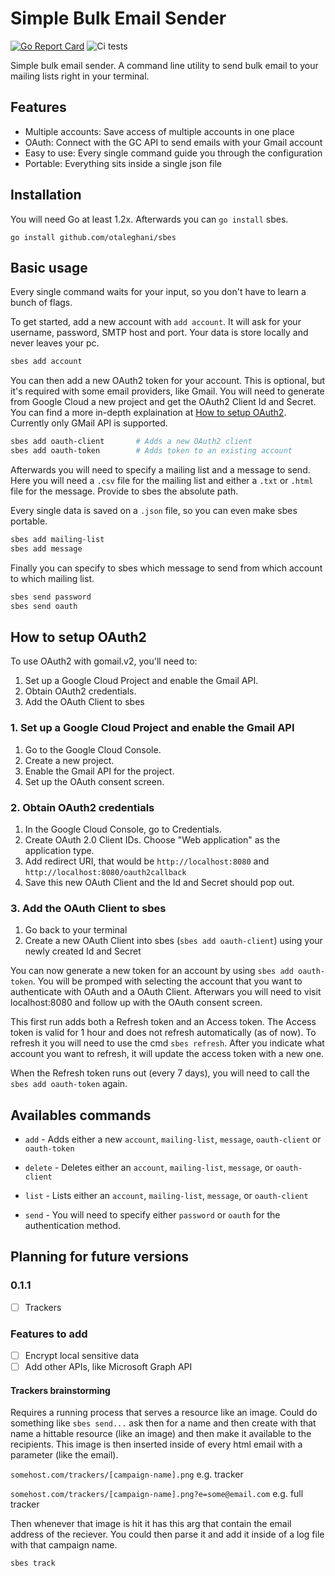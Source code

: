 # Simple Bulk Email Sender
[![Go Report Card](https://goreportcard.com/badge/github.com/otaleghani/sbes)](https://goreportcard.com/report/github.com/otaleghani/sbes)
![Ci tests](https://github.com/otaleghani/sbes/actions/workflows/tests.yml/badge.svg)

Simple bulk email sender. A command line utility to send bulk email to your mailing lists right in your terminal.

## Features

- Multiple accounts: Save access of multiple accounts in one place
- OAuth: Connect with the GC API to send emails with your Gmail account
- Easy to use: Every single command guide you through the configuration
- Portable: Everything sits inside a single json file

## Installation

You will need Go at least 1.2x. Afterwards you can `go install` sbes.

```
go install github.com/otaleghani/sbes
```

## Basic usage

Every single command waits for your input, so you don't have to learn a bunch of flags.

To get started, add a new account with `add account`. It will ask for your username, password, SMTP host and port. Your data is store locally and never leaves your pc.

``` bash
sbes add account
```

You can then add a new OAuth2 token for your account. This is optional, but it's required with some email providers, like Gmail. You will need to generate from Google Cloud a new project and get the OAuth2 Client Id and Secret. You can find a more in-depth explaination at [How to setup OAuth2](#how-to-setup-oauth2). Currently only GMail API is supported.

```  bash
sbes add oauth-client       # Adds a new OAuth2 client
sbes add oauth-token        # Adds token to an existing account
```

Afterwards you will need to specify a mailing list and a message to send. Here you will need a `.csv` file for the mailing list and either a `.txt` or `.html` file for the message. Provide to sbes the absolute path.

Every single data is saved on a `.json` file, so you can even make sbes portable.

```  bash
sbes add mailing-list
sbes add message
```

Finally you can specify to sbes which message to send from which account to which mailing list.

```  bash
sbes send password
sbes send oauth
```

## How to setup OAuth2

To use OAuth2 with gomail.v2, you'll need to:

1. Set up a Google Cloud Project and enable the Gmail API.
2. Obtain OAuth2 credentials.
3. Add the OAuth Client to sbes

### 1. Set up a Google Cloud Project and enable the Gmail API

1. Go to the Google Cloud Console.
2. Create a new project.
3. Enable the Gmail API for the project.
4. Set up the OAuth consent screen.

### 2. Obtain OAuth2 credentials

1. In the Google Cloud Console, go to Credentials.
2. Create OAuth 2.0 Client IDs. Choose "Web application" as the application type.
3. Add redirect URI, that would be `http://localhost:8080` and `http://localhost:8080/oauth2callback`
4. Save this new OAuth Client and the Id and Secret should pop out.

### 3. Add the OAuth Client to sbes

1. Go back to your terminal
2. Create a new OAuth Client into sbes (`sbes add oauth-client`) using your newly created Id and Secret

You can now generate a new token for an account by using `sbes add oauth-token`. You will be promped with selecting the account that you want to authenticate with OAuth and a OAuth Client. Afterwars you will need to visit localhost:8080 and follow up with the OAuth consent screen.

This first run adds both a Refresh token and an Access token. The Access token is valid for 1 hour and does not refresh automatically (as of now). To refresh it you will need to use the cmd `sbes refresh`. After you indicate what account you want to refresh, it will update the access token with a new one.

When the Refresh token runs out (every 7 days), you will need to call the `sbes add oauth-token` again.

## Availables commands

- `add` - Adds either a new `account`, `mailing-list`, `message`, `oauth-client` or `oauth-token`

- `delete` - Deletes either an `account`, `mailing-list`, `message`, or `oauth-client` 

- `list` - Lists either an `account`, `mailing-list`, `message`, or `oauth-client` 

- `send` - You will need to specify either `password` or `oauth` for the authentication method.

## Planning for future versions

### 0.1.1
- [ ] Trackers 

### Features to add
- [ ] Encrypt local sensitive data
- [ ] Add other APIs, like Microsoft Graph API

#### Trackers brainstorming
Requires a running process that serves a resource like an image. Could do something like `sbes send...` ask then for a name and then create with that name a hittable resource (like an image) and then make it available to the recipients. This image is then inserted inside of every html email with a parameter (like the email).

`somehost.com/trackers/[campaign-name].png`
e.g. tracker

`somehost.com/trackers/[campaign-name].png?e=some@email.com`
e.g. full tracker

Then whenever that image is hit it has this arg that contain the email address of the reciever. You could then parse it and add it inside of a log file with that campaign name.

``` bash
sbes track
```

